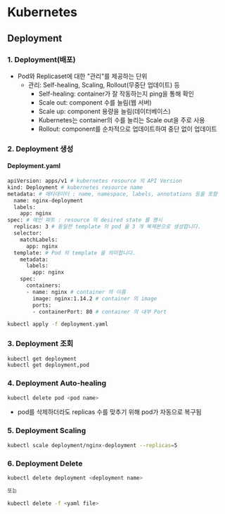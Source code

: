 # Kubernetes

## Deployment

### 1. Deployment(배포)

- Pod와 Replicaset에 대한 "관리"를 제공하는 단위  
  - 관리: Self-healing, Scaling, Rollout(무중단 업데이트) 등  
    - Self-healing: container가 잘 작동하는지 ping을 통해 확인  
    - Scale out: component 수를 늘림(웹 서버)  
    - Scale up: component 용량을 늘림(데이터베이스)  
    - Kubernetes는 container의 수를 늘리는 Scale out을 주로 사용  
    - Rollout: component를 순차적으로 업데이트하여 중단 없이 업데이트  
    
### 2. Deployment 생성
#### Deployment.yaml
```bash
apiVersion: apps/v1 # kubernetes resource 의 API Version
kind: Deployment # kubernetes resource name
metadata: # 메타데이터 : name, namespace, labels, annotations 등을 포함
  name: nginx-deployment
  labels:
    app: nginx
spec: # 메인 파트 : resource 의 desired state 를 명시
  replicas: 3 # 동일한 template 의 pod 을 3 개 복제본으로 생성합니다.
  selector:
    matchLabels:
      app: nginx
  template: # Pod 의 template 을 의미합니다.
    metadata:
      labels:
        app: nginx
    spec:
      containers:
      - name: nginx # container 의 이름
        image: nginx:1.14.2 # container 의 image
        ports:
        - containerPort: 80 # container 의 내부 Port
```

```bash
kubectl apply -f deployment.yaml
```

### 3. Deployment 조회

```bash
kubectl get deployment
kubectl get deployment,pod
```

### 4. Deployment Auto-healing
```bash
kubectl delete pod <pod name>
```
- pod를 삭제하더라도 replicas 수를 맞추기 위해 pod가 자동으로 복구됨

### 5. Deployment Scaling
```bash
kubectl scale deployment/nginx-deployment --replicas=5
```

### 6. Deployment Delete

```bash
kubectl delete deployment <deployment name>

또는

kubectl delete -f <yaml file>
```
